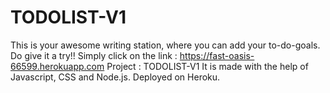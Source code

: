 # TODOLIST-V1
This is your awesome writing station, where you can add your to-do-goals.
Do give it a try!!
Simply click on the link :
https://fast-oasis-66599.herokuapp.com
Project : TODOLIST-V1
It is made with the help of Javascript, CSS and Node.js.
Deployed on Heroku.




